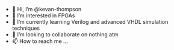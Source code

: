 - 👋 Hi, I’m @kevan-thompson
- 👀 I’m interested in FPGAs
- 🌱 I’m currently learning Verilog and advanced VHDL simulation techniques
- 💞️ I’m looking to collaborate on nothing atm
- 📫 How to reach me ...

<!---
kevan-thompson/kevan-thompson is a ✨ special ✨ repository because its `README.md` (this file) appears on your GitHub profile.
You can click the Preview link to take a look at your changes.
--->

